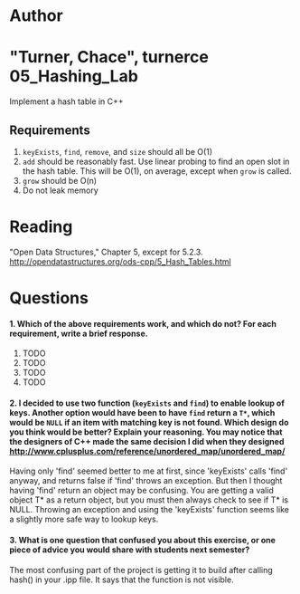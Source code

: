 Author
==========
"Turner, Chace", turnerce
05_Hashing_Lab
==============

Implement a hash table in C++

Requirements
------------

1. `keyExists`, `find`, `remove`, and `size` should all be O(1)
2. `add` should be reasonably fast. Use linear probing to find an open slot in the hash table. This will be O(1), on average, except when `grow` is called.
3. `grow` should be O(n)
4. Do not leak memory


Reading
=======
"Open Data Structures," Chapter 5, except for 5.2.3. http://opendatastructures.org/ods-cpp/5_Hash_Tables.html

Questions
=========

#### 1. Which of the above requirements work, and which do not? For each requirement, write a brief response.

1. TODO
2. TODO
3. TODO
4. TODO

#### 2. I decided to use two function (`keyExists` and `find`) to enable lookup of keys. Another option would have been to have `find` return a `T*`, which would be `NULL` if an item with matching key is not found. Which design do you think would be better? Explain your reasoning. You may notice that the designers of C++ made the same decision I did when they designed http://www.cplusplus.com/reference/unordered_map/unordered_map/

Having only 'find' seemed better to me at first, since 'keyExists' calls 'find' anyway, and returns false if 'find' throws an exception.  But then I thought having 'find' return an object may be confusing.  You are getting a valid object T* as a return object, but you must then always check to see if T* is NULL.  Throwing an exception and using the 'keyExists' function seems like a slightly more safe way to lookup keys.

#### 3. What is one question that confused you about this exercise, or one piece of advice you would share with students next semester?

The most confusing part of the project is getting it to build after calling hash() in your .ipp file.  It says that the function is not visible.